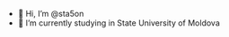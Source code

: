 - 👋 Hi, I’m @sta5on
- 🌱 I’m currently studying in State University of Moldova



<!---
sta5on/sta5on is a ✨ special ✨ repository because its `README.md` (this file) appears on your GitHub profile.
You can click the Preview link to take a look at your changes.
--->
